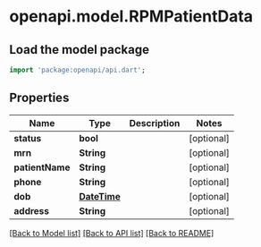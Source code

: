 # openapi.model.RPMPatientData

## Load the model package
```dart
import 'package:openapi/api.dart';
```

## Properties
Name | Type | Description | Notes
------------ | ------------- | ------------- | -------------
**status** | **bool** |  | [optional] 
**mrn** | **String** |  | [optional] 
**patientName** | **String** |  | [optional] 
**phone** | **String** |  | [optional] 
**dob** | [**DateTime**](DateTime.md) |  | [optional] 
**address** | **String** |  | [optional] 

[[Back to Model list]](../README.md#documentation-for-models) [[Back to API list]](../README.md#documentation-for-api-endpoints) [[Back to README]](../README.md)


